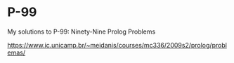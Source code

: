 # P-99
My solutions to P-99: Ninety-Nine Prolog Problems

https://www.ic.unicamp.br/~meidanis/courses/mc336/2009s2/prolog/problemas/

